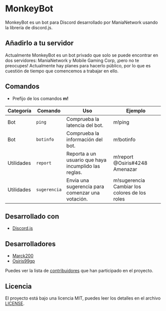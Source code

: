 # MonkeyBot

MonkeyBot es un bot para Discord desarrollado por ManiaNetwork usando la librería de discord.js.

## Añadirlo a tu servidor

Actualmente MonkeyBot es un bot privado que solo se puede encontrar en dos servidores: ManiaNetwork y Mobile Gaming Corp, ¡pero no te preocupes! Actualmente hay planes para hacerlo público, por lo que es cuestión de tiempo que comencemos a trabajar en ello.

## Comandos

* Prefijo de los comandos **m!**

|Categoría|Comando|Uso|Ejemplo|
|--|--|--|--|
|Bot|`ping`|Comprueba la latencia del bot.|m!ping
|Bot|`botinfo`|Comprueba la información del bot.|m!botinfo
|Utilidades |`report`|Reporta a un usuario que haya incumplido las reglas.|m!report @Osiris#4248 Amenazar
|Utilidades|`sugerencia`|Envia una sugerencia para comenzar una votación.|m!sugerencia Cambiar los colores de los roles

## Desarrollado con

* [Discord.js](https://discord.js.org/)

## Desarrolladores

* [Marck200](https://github.com/Marck200)
* [Osiris99gp](https://github.com/Osiris99gp)

Puedes ver la lista de [contribuidores](https://github.com/ManiaNetwork/MonkeyBot/graphs/contributors) que han participado en el proyecto.

## Licencia

El proyecto está bajo una licencia MIT, puedes leer los detalles en el archivo [LICENSE](LICENSE).
